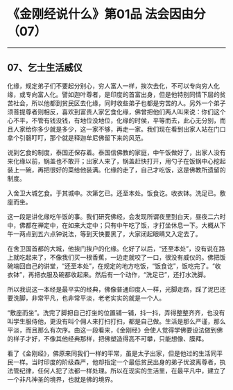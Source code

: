 # 《金刚经说什么》第01品 法会因由分（07）

------

## 07、乞士生活威仪

化缘，规定弟子们不要起分别心，穷人富人一样，挨次去化，不可以专向穷人化缘，或专向富人化。譬如迦叶尊者，是印度的首富出身，但是他特别同情下层的贫苦社会，所以他都到贫民区去化缘，同时收些弟子也都是穷苦的人。另外一个弟子须菩提尊者则相反，喜欢到富贵人家乞食化缘，佛曾把他们两人叫来说：你们这个心不平，不管有钱没钱，有地位没地位，化缘的时侯，平等而去，此心无分别，而且人家给你多少就是多少，这一家不够，再走一家。我们现在看到出家人站在门口拿个引磬叮叮，那个就是释迦牟尼佛留下来的风范。

说到乞食的制度，泰国还保存着。泰国信佛教的家庭，中午饭做好了，出家人没有来化缘以前，锅盖也不敢开；出家人来了，锅盖赶快打开，用勺子在饭锅中心挖起装上一碗，再把很好的菜给他装满。化缘的走了，自己才吃饭，这是佛教所遗留的制度。

入舍卫大城乞食。于其城中。次第乞已。还至本处。饭食讫。收衣钵。洗足已。敷座而坐。

这一段是讲化缘吃午饭的事。我们研究佛经，会发现所谓夜里到白天，昼夜二六时中，佛都在禅定中，在如来大定中；只有中午吃了饭，才打坐休息一下。大概从下午一两点到五六点钟说法，等到天快要黑了，大家闭起眼睛又入定去了。

在舍卫国首都的大城，他挨门挨户的化缘。化好了以后，“还至本处”，没有说在路上就吃起来了，不像我们买一根香蕉，一边走就咬了一口，很没有威仪的。佛把饭碗端回自己的讲堂，“还至本处”，在规定的地方吃饭，“饭食讫”，饭吃完了。“收衣钵”，再把衣服及碗都收起来。然后有一个动作，“洗足已”，还打水洗脚。

所以我说这一本经是最平实的经典，佛像普通印度人一样，光脚走路，踩了泥巴还要洗脚，非常平凡，也非常平淡，老老实实的就是一个人。

“敷座而坐”。洗完了脚把自己打坐的位置铺一铺，抖一抖，弄得整整齐齐，也没有叫学生服侍他，更没有叫个佣人来打扫打扫，都是自己做。生活是那么严谨，那么平淡，而且那么有次序。由这一段看来，《金刚经》会使人觉得学佛要设法做到佛的样子才好，不像其他经典那样，把佛塑造得高不可攀，只能想像、膜拜。

看了《金刚经》，佛原来同我们一样的平常，虽是太子出家，但是他过的生活同平民一样。当时印度的阶级森严，他却指定一个最低贫民出身的弟子优波离尊者，执法管纪律，任何人犯了法都一样处理。所以在现实的生活里，在最平凡中，建立了一个非凡神圣的境界，也就是佛的境界。

